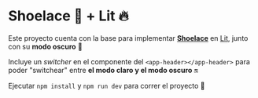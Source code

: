 # Shoelace 🎨 + Lit 🔥

Este proyecto cuenta con la base para implementar **[Shoelace](https://shoelace.style/)** en [Lit](https://lit.dev/), junto con su **modo oscuro** 🌙

Incluye un *switcher* en el componente del `<app-header></app-header>` para poder "switchear" entre **el modo claro y el modo oscuro** 🔛

Ejecutar `npm install` y `npm run dev` para correr el proyecto 🚀
